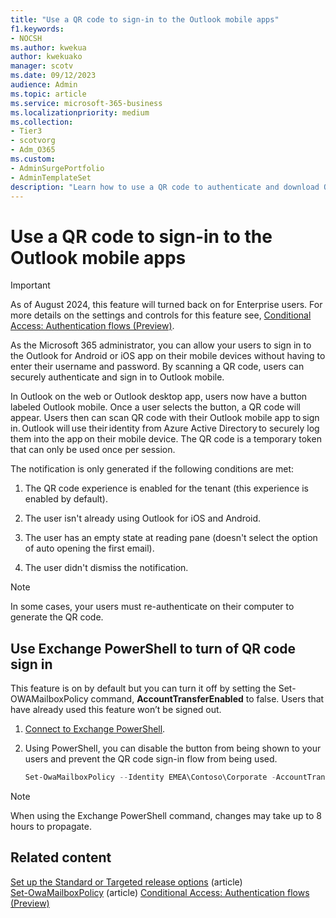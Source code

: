 ```yaml
---
title: "Use a QR code to sign-in to the Outlook mobile apps"
f1.keywords:
- NOCSH
ms.author: kwekua
author: kwekuako
manager: scotv
ms.date: 09/12/2023
audience: Admin
ms.topic: article
ms.service: microsoft-365-business
ms.localizationpriority: medium
ms.collection:
- Tier3
- scotvorg 
- Adm_O365
ms.custom:
- AdminSurgePortfolio
- AdminTemplateSet
description: "Learn how to use a QR code to authenticate and download Outlook mobile."
---
```


# Use a QR code to sign-in to the Outlook mobile apps

> [!IMPORTANT]
> As of August 2024, this feature will turned back on for Enterprise users. For more details on the settings and controls for this feature see, [Conditional Access: Authentication flows (Preview)](/entra/identity/conditional-access/concept-authentication-flows).

As the Microsoft 365 administrator, you can allow your users to sign in to the Outlook for Android or iOS app on their mobile devices without having to enter their username and password. By scanning a QR code, users can securely authenticate and sign in to Outlook mobile.

In Outlook on the web or Outlook desktop app, users now have a button labeled Outlook mobile. Once a user selects the button, a QR code will appear. Users then can scan QR code with their Outlook mobile app to sign in. Outlook will use their identity from Azure Active Directory to securely log them into the app on their mobile device. The QR code is a temporary token that can only be used once per session.

The notification is only generated if the following conditions are met:

1. The QR code experience is enabled for the tenant (this experience is enabled by default).

2. The user isn't already using Outlook for iOS and Android.

3. The user has an empty state at reading pane (doesn't select the option of auto opening the first email).

4. The user didn't dismiss the notification.

> [!NOTE]
> In some cases, your users must re-authenticate on their computer to generate the QR code.

## Use Exchange PowerShell to turn of QR code sign in

This feature is on by default but you can turn it off by setting the Set-OWAMailboxPolicy command, **AccountTransferEnabled** to false. Users that have already used this feature won’t be signed out.

1. [Connect to Exchange PowerShell](/powershell/exchange/connect-to-exchange-online-powershell).

2. Using PowerShell, you can disable the button from being shown to your users and prevent the QR code sign-in flow from being used.

   ```powershell
   Set-OwaMailboxPolicy --Identity EMEA\Contoso\Corporate -AccountTransferEnabled $false
   ```

> [!NOTE]
> When using the Exchange PowerShell command, changes may take up to 8 hours to propagate.

## Related content

[Set up the Standard or Targeted release options](release-options-in-office-365.md) (article)\
[Set-OwaMailboxPolicy](/powershell/module/exchange/set-owamailboxpolicy) (article)
[Conditional Access: Authentication flows (Preview)](/entra/identity/conditional-access/concept-authentication-flows)
